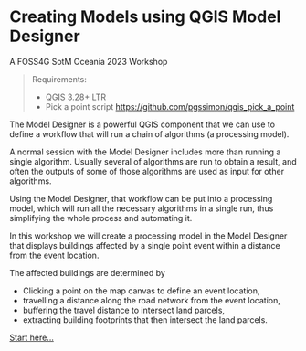 # Creating Models using QGIS Model Designer

A FOSS4G SotM Oceania 2023 Workshop

> Requirements:
>
> * QGIS 3.28+ LTR
> * Pick a point script https://github.com/pgssimon/qgis_pick_a_point


The Model Designer is a powerful QGIS component that we can use to define a workflow that will run a chain of algorithms (a processing model).

A normal session with the Model Designer includes more than running a single algorithm. Usually several of algorithms are run to obtain a result, and often the outputs of some of those algorithms are used as input for other algorithms.

Using the Model Designer, that workflow can be put into a processing model, which will run all the necessary algorithms in a single run, thus simplifying the whole process and automating it.


In this workshop we will create a processing model in the Model Designer that displays buildings affected by a single point event within a distance from the event location.  

The affected buildings are determined by 
* Clicking a point on the map canvas to define an event location,
* travelling a distance along the road network from the event location, 
* buffering the travel distance to intersect land parcels, 
* extracting building footprints that then intersect the land parcels.

[Start here...](../master/QGIS-Processing-Models-and-the-Graphical-Modeller.md)